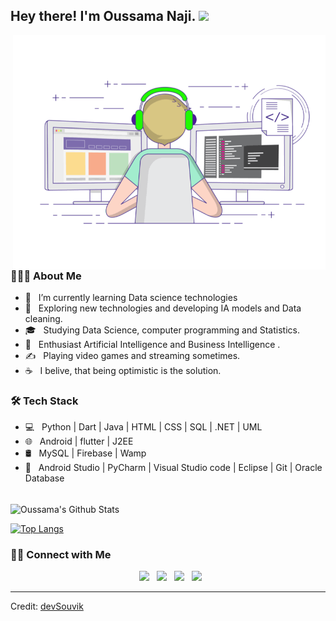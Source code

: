 <h2> Hey there! I'm Oussama Naji. <img src="https://c.tenor.com/pvFJwncehzIAAAAM/hello-there-private-from-penguins-of-madagascar.gif" width="25"></h2>
<img align="right" alt="GIF" src="https://raw.githubusercontent.com/devSouvik/devSouvik/master/gif3.gif" width="500"/>

<h3> 👨🏻‍💻 About Me </h3>

- 🔭 &nbsp; I’m currently learning Data science technologies
- 🤔 &nbsp; Exploring new technologies and developing IA models and Data cleaning.
- 🎓 &nbsp; Studying Data Science, computer programming and Statistics.
- 🌱 &nbsp; Enthusiast Artificial Intelligence and Business Intelligence .
- ✍️ &nbsp; Playing video games and streaming sometimes.
- ☕ &nbsp; I belive, that being optimistic is the solution. 

<h3>🛠 Tech Stack</h3>

- 💻 &nbsp; Python | Dart | Java | HTML | CSS | SQL | .NET | UML
- 🌐 &nbsp; Android | flutter | J2EE
- 🛢 &nbsp; MySQL | Firebase | Wamp
- 🔧 &nbsp; Android Studio | PyCharm | Visual Studio code | Eclipse | Git | Oracle Database

<br>

<!-- ![Oussama's Github Stats](https://github-readme-stats.vercel.app/api?username=RealKintaro&show_icons=true&title_color=fff&icon_color=79ff97&text_color=9f9f9f&bg_color=151515) -->
<img align="center" src="https://github-readme-stats.vercel.app/api?username=RealKintaro&include_all_commits=true&count_private=true&show_icons=true&line_height=20&title_color=7A7ADB&icon_color=2234AE&text_color=D3D3D3&bg_color=0,000000,130F40" alt="Oussama's Github Stats">

</br>


[![Top Langs](https://github-readme-stats.vercel.app/api/top-langs/?username=RealKintaro&layout=compact&text_color=daf7dc&bg_color=151515)](https://github.com/RealKintaro/github-readme-stats)

<h3> 🤝🏻 Connect with Me </h3>

<p align="center">
&nbsp; <a href="https://www.facebook.com/oussama.naji.99/" target="_blank" rel="noopener noreferrer"><img src="https://www.freepnglogos.com/uploads/facebook-logo-icon/facebook-logo-icon-facebook-icon-png-images-icons-and-png-backgrounds-1.png" width="50" /></a>  
&nbsp; <a href="https://www.instagram.com/oussamaa_naji/?hl=en" target="_blank" rel="noopener noreferrer"><img src="https://img.icons8.com/plasticine/100/000000/instagram-new.png" width="50" /></a>  
&nbsp; <a href="https://www.linkedin.com/in/oussama-naji-986bb6188/" target="_blank" rel="noopener noreferrer"><img src="https://img.icons8.com/plasticine/100/000000/linkedin.png" width="50" /></a>
&nbsp; <a href="mailto:oussama.nj05@gmail.com" target="_blank" rel="noopener noreferrer"><img src="https://img.icons8.com/plasticine/100/000000/gmail.png"  width="50" /></a>
</p>


----
Credit: [devSouvik](https://github.com/devSouvik)
